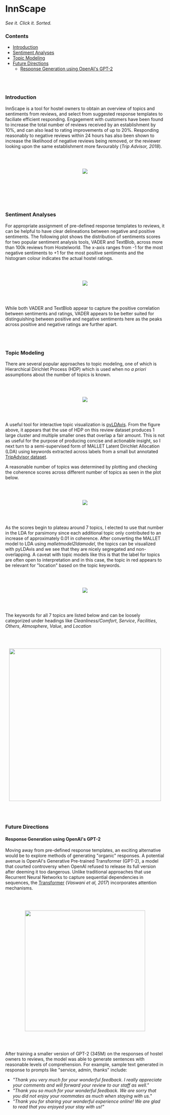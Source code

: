 # InnScape
*See it. Click it. Sorted.*

### Contents
* [Introduction](#Introduction)
* [Sentiment Analyses](#Sentiment-Analyses)
* [Topic Modeling](#Topic-Modeling)
* [Future Directions](#Future-Directions)
  * [Response Generation using OpenAI's GPT-2](#Response-Generation-using-OpenAI's-GPT-2)

<br><br>
### Introduction

InnScape is a tool for hostel owners to obtain an overview of topics and sentiments from reviews, and select from suggested response templates to faciliate efficient responding. Engagement with customers have been found to increase the total number of reviews received by an establishment by 10%, and can also lead to rating improvements of up to 20%. Responding reasonably to negative reviews within 24 hours has also been shown to increase the likelihood of negative reviews being removed, or the reviewer looking upon the same establishment more favourably (*Trip Advisor, 2018*).

<br><br>
<p align="center">
  <img src="https://raw.githubusercontent.com/benjaminchew/InnScape/master/Figures/InnScape.png"></img>
</p>
<br><br>

<br><br>
### Sentiment Analyses

For appropriate assignment of pre-defined response templates to reviews, it can be helpful to have clear delineations between negative and positive sentiments. The following plot shows the distribution of sentiments scores for two popular sentiment analysis tools, VADER and TextBlob, across more than 100k reviews from Hostelworld. The x-axis ranges from -1 for the most negative sentiments to +1 for the most positive sentiments and the histogram colour indicates the actual hostel ratings. 

<br><br>
<p align="center">
  <img src="https://raw.githubusercontent.com/benjaminchew/InnScape/master/Figures/VaderBlob.png"></img>
</p>
<br><br>

While both VADER and TextBlob appear to capture the positive correlation between sentiments and ratings, VADER appears to be better suited for distinguishing between positive and negative sentiments here as the peaks across positive and negative ratings are further apart. 

<br><br>
### Topic Modeling

There are several popular approaches to topic modeling, one of which is Hierarchical Dirichlet Process (HDP) which is used when no *a priori* assumptions about the number of topics is known.

<br><br>
<p align="center">
  <img src="https://raw.githubusercontent.com/benjaminchew/InnScape/master/Figures/HDP.png"></img>
</p>
<br><br>

A useful tool for interactive topic visualization is [pyLDAvis](https://pypi.org/project/pyLDAvis/). From the figure above, it appears that the use of HDP on this review dataset produces 1 large cluster and multiple smaller ones that overlap a fair amount. This is not as useful for the purpose of producing concise and actionable insight, so I next turn to a semi-supervised form of MALLET Latent Dirichlet Allocation (LDA) using keywords extracted across labels from a small but annotated [TripAdvisor dataset](http://www.sobigdata.eu/dataset/tripadvisor-annotated-dataset).

A reasonable number of topics was determined by plotting and checking the coherence scores across different number of topics as seen in the plot below.

<br><br>
<p align="center">
  <img src="https://raw.githubusercontent.com/benjaminchew/InnScape/master/Figures/TopicNum.png"></img>
</p>
<br><br>

As the scores begin to plateau around 7 topics, I elected to use that number in the LDA for parsimony since each additional topic only contributed to an increase of approximately 0.01 in coherence. After converting the MALLET model to LDA using *malletmodel2ldamodel*, the topics can be visualized with pyLDAvis and we see that they are nicely segregated and non-overlapping. A caveat with topic models like this is that the label for topics are often open to interpretation and in this case, the topic in red appears to be relevant for "location" based on the topic keywords.

<br><br>
<p align="center">
  <img src="https://raw.githubusercontent.com/benjaminchew/InnScape/master/Figures/gLDA.png"></img>
</p>
<br><br>

The keywords for all 7 topics are listed below and can be loosely categorized under headings like *Cleanliness/Comfort*, *Service*, *Facilities*, *Others*, *Atmosphere*, *Value*, and *Location*

<br><br>
<p align="center">
  <img src="https://raw.githubusercontent.com/benjaminchew/InnScape/master/Figures/TopicBox.png" width="480"></img>
</p>
<br><br>

### Future Directions

#### Response Generation using OpenAI's GPT-2

Moving away from pre-defined response templates, an exciting alternative would be to explore methods of generating "organic" responses. A potential avenue is OpenAI's Generative Pre-trained Transformer (GPT-2), a model that courted controversy when OpenAI refused to release its full version after deeming it too dangerous. Unlike traditional approaches that use Recurrent Neural Networks to capture sequential dependencies in sequences, the [Transformer](https://arxiv.org/abs/1706.03762) (*Vaswani et al, 2017*) incorporates attention mechanisms.

<br><br>
<p align="center">
  <img src="https://raw.githubusercontent.com/benjaminchew/InnScape/master/Figures/Transformer.png" width="380"></img>
</p>
<br><br>

After training a smaller version of GPT-2 (345M) on the responses of hostel owners to reviews, the model was able to generate sentences with reasonable levels of comprehension. For example, sample text generated in response to prompts like "service, admin, thanks" include:

* *"Thank you very much for your wonderful feedback. I really appreciate your comments and will forward your review to our staff as well."*
* *"Thank you so much for your wonderful feedback. We are sorry that you did not enjoy your roommates as much when staying with us."*
* *"Thank you for sharing your wonderful experience online! We are glad to read that you enjoyed your stay with us!"*
